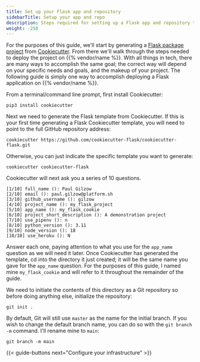 ```yaml
---
title: Set up your Flask app and repository
sidebarTitle: Setup your app and repo
description: Steps required for setting up a Flask app and repository to deploy on {{% vendor/name %}} infrastructure.
weight: -250
---
```


For the purposes of this guide, we'll start by generating a
[Flask package project](https://github.com/cookiecutter-flask/cookiecutter-flask) from
[Cookiecutter](https://github.com/cookiecutter/cookiecutter). From there we'll walk through the steps needed to deploy
the project on {{% vendor/name %}}. With all things in tech, there are many ways to accomplish the same goal; the
correct way will depend on your specific needs and goals, and the makeup of your project. The following guide is simply
one way to accomplish deploying a Flask application on {{% vendor/name %}}.

From a terminal/command line prompt, first install Cookiecutter:
```shell
pip3 install cookiecutter
```


Next we need to generate the Flask template from Cookiecutter. If this is your first time generating a Flask
Cookiecutter template, you will need to point to the full GitHub repository address:
```shell
cookiecutter https://github.com/cookiecutter-flask/cookiecutter-flask.git
```

Otherwise, you can just indicate the specific template you want to generate:
```shell
cookiecutter cookiecutter-flask
```

Cookiecutter will next ask you a series of 10 questions.
```shell
[1/10] full_name (): Paul Gilzow
[2/10] email (): paul.gilzow@platform.sh
[3/10] github_username (): gilzow
[4/10] project_name (): my_flask_project
[5/10] app_name (): my_flask_cookie
[6/10] project_short_description (): A demonstration project
[7/10] use_pipenv (): n
[8/10] python_version (): 3.11
[9/10] node_version (): 18
[10/10] use_heroku (): N
```

Answer each one, paying attention to what you use for the `app_name` question as we will need it later. Once
Cookiecutter has generated the template, cd into the directory it just created; it will be the same name you
gave for the `app_name` question. For the purposes of this guide, I named mine `my_flask_cookie` and will refer to
it throughout the remainder of the guide.

We need to initiate the contents of this directory as a Git repository so before doing anything else, initialize
the repository:
```shell
git init .
```

By default, Git will still use `master` as the name for the initial branch. If you wish to change the default
branch name, you can do so with the `git branch -m` command. I'll rename mine to `main`:
```shell
git branch -m main
```

{{< guide-buttons next="Configure your infrastructure" >}}
